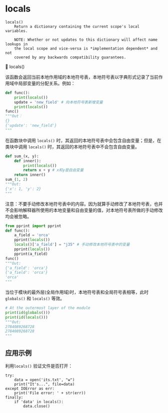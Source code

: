 # locals

```
locals()
    Return a dictionary containing the current scope's local variables.
    
    NOTE: Whether or not updates to this dictionary will affect name lookups in
    the local scope and vice-versa is *implementation dependent* and not
    covered by any backwards compatibility guarantees.
```

🔨 locals()

该函数会返回当前本地作用域的本地符号表，本地符号表以字典形式记录了当前作用域中局部变量的分配关系。例如：

```python
def func():
    print(locals())
    update = 'new_field' # 向本地符号表新增变量
    print(locals())
func()
"""Out：
{}
{'update': 'new_field'}
"""
```

在函数块中调用 `locals()` 时，其返回的本地符号表中会包含自由变量；但是，在类块中调用 `locals()` 时，其返回的本地符号表中不会包含自由变量。

```python
def sum_(x, y):
    def inner():
        print(locals())
        return x + y # x和y是自由变量
    return inner()
sum_(1, 2)
"""Out:
{'x': 1, 'y': 2}
"""
```

注意：不要手动修改本地符号表中的内容。因为就算手动修改了本地符号表，也并不会影响解释器所使用的本地变量和自由变量的值，对本地符号表所做的手动修改均会被忽略。

```python
from pprint import pprint
def func():
    a_field = 'orca'
    pprint(locals())
    locals()['a_field'] = "j35" # 手动修改本地符号表中的变量
    pprint(locals())
    pprint(a_field)
func()
"""Out:
{'a_field': 'orca'}
{'a_field': 'orca'}
'orca'
"""
```

当位于模块的最外层(全局作用域)时，本地符号表和全局符号表相等，此时 `globals()` 和 `locals()` 等效。

```python
# At the outermost layer of the module
print(id(globals()))
print(id(locals()))
"""Out:
2784089268728
2784089268728
"""
```

## 应用示例

利用`locals()` 验证文件是否打开：

```
try:
	data = open('its.txt', "w")
	print("It's...", file=data)
except IOError as err:
	print('File error: ' + str(err))
finally:
	if 'data' in locals():
		data.close()
```

